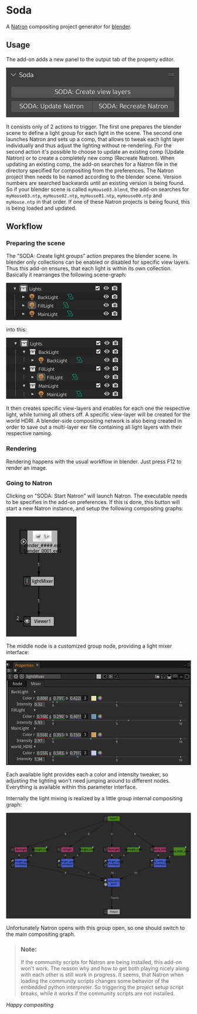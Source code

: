# Soda

A [Natron](https://natrongithub.github.io/) compositing project generator for [blender](https://www.blender.org/).

## Usage

The add-on adds a new panel to the output tab of the property editor.

![soda-panel](images/soda_panel.png)

It consists only of 2 actions to trigger. The first one prepares the blender scene to define a light group for each
light in the scene. The second one launches Natron and sets up a comp, that allows to tweak each light layer
individually and thus adjust the lighting without re-rendering. For the second action it's possible to choose to update
an existing comp (Update Natron) or to create a completely new comp (Recreate Natron).
When updating an existing comp, the add-on searches for a Natron file in the directory specified for compositing from
the preferences. The Natron project then needs to be named according to the blender scene. Version numbers are searched
backwards until an existing version is being found. So if your blender scene is called ```myHouse03.blend```, the add-on
searches for ```myHouse03.ntp```, ```myHouse02.ntp```, ```myHouse01.ntp```, ```myHouse00.ntp```
and ```myHouse.ntp``` in that order. If one of these Natron projects is being found, this is being loaded and updated.

## Workflow
### Preparing the scene

The "SODA: Create light groups" action prepares the blender scene. In blender only collections can be enabled or disabled
for specific view layers. Thus this add-on ensures, that each light is within its own collection.
Basically it rearranges the following scene-graph:

![lights_source](images/lights_source_scene.png)

into this:

![lights_adapted](images/lights_adapted_scene.png)

It then creates specific view-layers and enables for each one the respective light, while turning all others off. A
specific view-layer will be created for the world HDRI. A blender-side compositing network is also being created in
order to save out a multi-layer exr file containing all light layers with their respective naming.

### Rendering

Rendering happens with the usual workflow in blender. Just press F12 to render an image.

### Going to Natron

Clicking on "SODA: Start Natron" will launch Natron. The executable needs to be specifies in the add-on preferences.
If this is done, this button will start a new Natron instance, and setup the following compositing graphs:

![natron_main](images/natron_main_comp.png)

The middle node is a customized group node, providing a light mixer interface:

![natron_lightmixer_params](images/natron_lightmixer_params.png)

Each available light provides each a color and intensity tweaker, so adjusting the lighting won't need jumping around to
different nodes. Everything is available within this parameter interface.

Internally the light mixing is realized by a little group internal compositing graph:

![natron_lightmixer_comp](images/natron_lightmixer_comp.png)

Unfortunately Natron opens with this group open, so one should switch to the main compositing graph.

> ### Note:
>
> If the community scripts for Natron are being installed, this add-on won't work. The reason why and how to
> get both playing nicely along with each other is still work in progress. It seems, that Natron when loading 
> the community scripts changes some behavior of the embedded python interpreter. So triggering the project
> setup script breaks, while it works if the community scripts are not installed.

*Happy compositing*